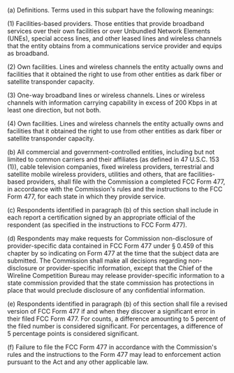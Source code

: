 (a) Definitions. Terms used in this subpart have the following meanings:

(1) Facilities-based providers. Those entities that provide broadband services over their own facilities or over Unbundled Network Elements (UNEs), special access lines, and other leased lines and wireless channels that the entity obtains from a communications service provider and equips as broadband.

(2) Own facilities. Lines and wireless channels the entity actually owns and facilities that it obtained the right to use from other entities as dark fiber or satellite transponder capacity.

(3) One-way broadband lines or wireless channels. Lines or wireless channels with information carrying capability in excess of 200 Kbps in at least one direction, but not both.

(4) Own facilities. Lines and wireless channels the entity actually owns and facilities that it obtained the right to use from other entities as dark fiber or satellite transponder capacity.

(b) All commercial and government-controlled entities, including but not limited to common carriers and their affiliates (as defined in 47 U.S.C. 153 (1)), cable television companies, fixed wireless providers, terrestrial and satellite mobile wireless providers, utilities and others, that are facilities-based providers, shall file with the Commission a completed FCC Form 477, in accordance with the Commission's rules and the instructions to the FCC Form 477, for each state in which they provide service.

(c) Respondents identified in paragraph (b) of this section shall include in each report a certification signed by an appropriate official of the respondent (as specified in the instructions to FCC Form 477).

(d) Respondents may make requests for Commission non-disclosure of provider-specific data contained in FCC Form 477 under § 0.459 of this chapter by so indicating on Form 477 at the time that the subject data are submitted. The Commission shall make all decisions regarding non-disclosure or provider-specific information, except that the Chief of the Wireline Competition Bureau may release provider-specific information to a state commission provided that the state commission has protections in place that would preclude disclosure of any confidential information.

(e) Respondents identified in paragraph (b) of this section shall file a revised version of FCC Form 477 if and when they discover a significant error in their filed FCC Form 477. For counts, a difference amounting to 5 percent of the filed number is considered significant. For percentages, a difference of 5 percentage points is considered significant.

(f) Failure to file the FCC Form 477 in accordance with the Commission's rules and the instructions to the Form 477 may lead to enforcement action pursuant to the Act and any other applicable law.


